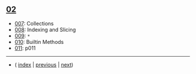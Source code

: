 ## [02](./S02)

* [007](./topics/p007): Collections
* [008](./topics/p008): Indexing and Slicing
* [009](./topics/p009): `*`
* [010](./topics/p010): Builtin Methods
* [011](./topics/p011): p011

---
* ( [index](./..) |  [previous](./S01)  |  [next](./S03))
